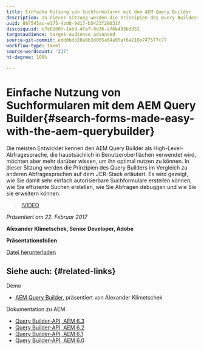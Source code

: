 ```yaml
---
title: Einfache Nutzung von Suchformularen mit dem AEM Query Builder
description: In dieser Sitzung werden die Prinzipien des Query Builders im Vergleich zu anderen Abfragesprachen des JCR-Stacks erläutert. Es wird gezeigt, wie Sie damit auf einfache Weise autorisierbare Suchformulare erstellen können, wie Sie effiziente Suchanfragen erstellen, wie Sie Abfragen debuggen und wie Sie sie erweitern können.
uuid: 867545ac-e175-4bd8-9d17-b5423f29031f
discoiquuid: c7e8b80f-1eb3-4fa7-9d36-c76b493bd351
targetaudience: target-audience advanced
source-git-commit: edd0bdb28a9b3d065a64a95af6a216b747577c77
workflow-type: tm+mt
source-wordcount: '217'
ht-degree: 100%

---
```


# Einfache Nutzung von Suchformularen mit dem AEM Query Builder{#search-forms-made-easy-with-the-aem-querybuilder}

Die meisten Entwickler kennen den AEM Query Builder als High-Level-Abfragesprache, die hauptsächlich in Benutzeroberflächen verwendet wird, möchten aber mehr darüber wissen, um ihn optimal nutzen zu können. In dieser Sitzung werden die Prinzipien des Query Builders im Vergleich zu anderen Abfragesprachen auf dem JCR-Stack erläutert. Es wird gezeigt, wie Sie damit sehr einfach autorisierbare Suchformulare erstellen können, wie Sie effiziente Suchen erstellen, wie Sie Abfragen debuggen und wie Sie sie erweitern können.

>[!VIDEO](https://video.tv.adobe.com/v/19139/?quality=9)

*Präsentiert am 22. Februar 2017*

**Alexander Klimetschek, Senior Developer, Adobe**

**Präsentationsfolien**

[Datei herunterladen](assets/aem-gems-querybuilder-2017.pdf)

## Siehe auch: {#related-links}

Demo

* [AEM Query Builder](https://www.youtube.com/watch?v=yR9mcp9_MtY&amp;list=PLHMjqSjX2bE7zaDKZ7KD-tuqVXooiKave), präsentiert von Alexander Klimetschek

Dokumentation zu AEM

* [Query Builder-API, AEM 6.3](https://docs.adobe.com/docs/de/aem/6-3/develop/search/querybuilder-api.html)
* [Query Builder-API, AEM 6.2](https://docs.adobe.com/docs/de/aem/6-2/develop/search/querybuilder-api.html)
* [Query Builder-API, AEM 6.1](https://docs.adobe.com/docs/de/aem/6-1/develop/search/querybuilder-api.html)
* [Query Builder-API, AEM 6.0](https://docs.adobe.com/docs/de/aem/6-0/develop/search/querybuilder-api.html)

<!--
[Get back to the Overview](https://helpx.adobe.com/experience-manager/kt/eseminars/gems/aem-index.html)
-->
